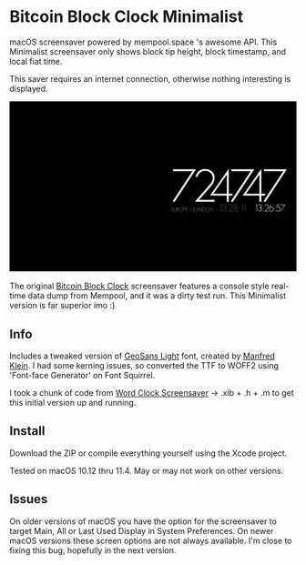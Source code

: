 # Bitcoin Block Clock Minimalist
macOS screensaver powered by mempool.space 's awesome API. This Minimalist screensaver only shows block tip height, block timestamp, and local fiat time.

This saver requires an internet connection, otherwise nothing interesting is displayed.

![screenshot png](screenshot.png)

The original [Bitcoin Block Clock](https://github.com/disuye/Bitcoin-Block-Clock) screensaver features a console style real-time data dump from Mempool, and it was a dirty test run. This Minimalist version is far superior imo :) 

## Info

Includes a tweaked version of [GeoSans Light](https://www.dafont.com/geo-sans-light.font) font, created by [Manfred Klein](https://www.fontzillion.com/fonts/manfred-klein/geo-sans-light). I had some kerning issues, so converted the TTF to WOFF2 using 'Font-face Generator' on Font Squirrel.

I took a chunk of code from [Word Clock Screensaver](https://github.com/chrstphrknwtn/word-clock/) -> .xib + .h + .m to get this initial version up and running.


## Install

Download the ZIP or compile everything yourself using the Xcode project.

Tested on macOS 10.12 thru 11.4. May or may not work on other versions. 


## Issues

On older versions of macOS you have the option for the screensaver to target Main, All or Last Used Display in System Preferences. On newer macOS versions these screen options are not always available. I'm close to fixing this bug, hopefully in the next version.

